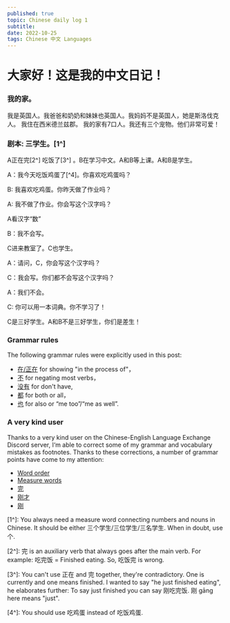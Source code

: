 ```yaml
---
published: true
topic: Chinese daily log 1
subtitle: 
date: 2022-10-25
tags: Chinese 中文 Languages
---
```


# 大家好！这是我的中文日记！

### 我的家。

我是英国人。我爸爸和奶奶和妹妹也英国人。我妈妈不是英国人，她是斯洛伐克人。 我住在西米德兰兹郡。
我的家有7口人。我还有三个宠物。他们非常可爱！

### 剧本: 三学生。[1^]

A正在完[2^] 吃饭了[3^] 。B在学习中文。A和B等上课。A和B是学生。

A：我今天吃饭鸡蛋了[^4]。你喜欢吃鸡蛋吗？

B: 我喜欢吃鸡蛋。你昨天做了作业吗？

A: 我不做了作业。你会写这个汉字吗？

A看汉字“数”

B：我不会写。

C进来教室了。C也学生。

A：请问，C，你会写这个汉字吗？

C：我会写。你们都不会写这个汉字吗？

A：我们不会。

C: 你可以用一本词典。你不学习了！

C是三好学生。A和B不是三好学生，你们是差生！

### Grammar rules
The following grammar rules were explicitly used in this post:
- [在/正在](https://resources.allsetlearning.com/chinese/grammar/ASG846EA) for showing "in the process of"，
- [不](https://resources.allsetlearning.com/chinese/grammar/ASGPNV3Q) for negating most verbs，
- [没有](https://resources.allsetlearning.com/chinese/grammar/ASGIPYFV) for don't have,
- [都](https://resources.allsetlearning.com/chinese/grammar/ASG9YK09) for both or all，
- [也](https://resources.allsetlearning.com/chinese/grammar/ASGG25MD) for also or “me too”/“me as well”.

### A very kind user
Thanks to a very kind user on the Chinese-English Language Exchange Discord server, I‘m able to correct some of my grammar and vocabulary mistakes as footnotes.
Thanks to these corrections, a number of grammar points have come to my attention:
- [Word order](https://resources.allsetlearning.com/chinese/grammar/Chinese_word_order)
- [Measure words](https://resources.allsetlearning.com/chinese/grammar/Measure_word)
- [完](https://resources.allsetlearning.com/chinese/grammar/Result_complement_"-wan"_for_finishing)
- [刚才](https://resources.allsetlearning.com/chinese/grammar/Expressing_"just_now"_with_"gangcai")
- [刚](https://resources.allsetlearning.com/chinese/grammar/Expressing_"just"_with_"gang")

[1^]: You always need a measure word connecting numbers and nouns in Chinese. It should be either 三个学生/三位学生/三名学生. When in doubt, use 个. 

[2^]: 完 is an auxiliary verb that always goes after the main verb. For example: 吃完饭 = Finished eating. So, 吃饭完 is wrong.

[3^]: You can't use 正在 and 完 together, they're contradictory. One is currently and one means finished.
      I wanted to say "he just finished eating", he elaborates further: To say just finished you can say 刚吃完饭. 刚 gāng here means "just".

[4^]: You should use 吃鸡蛋 instead of 吃饭鸡蛋.